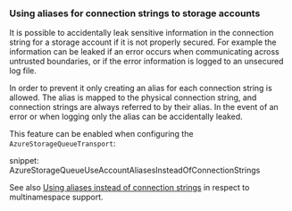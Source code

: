 

### Using aliases for connection strings to storage accounts

It is possible to accidentally leak sensitive information in the connection string for a storage account if it is not properly secured. For example the information can be leaked if an error occurs when communicating across untrusted boundaries, or if the error information is logged to an unsecured log file.

In order to prevent it only creating an alias for each connection string is allowed. The alias is mapped to the physical connection string, and connection strings are always referred to by their alias. In the event of an error or when logging only the alias can be accidentally leaked.

This feature can be enabled when configuring the `AzureStorageQueueTransport`:

snippet: AzureStorageQueueUseAccountAliasesInsteadOfConnectionStrings

See also [Using aliases instead of connection strings](/transports/azure-storage-queues/multi-storageaccount-support.md#cross-namespace-routing-using-aliases-instead-of-connection-strings) in respect to multinamespace support.